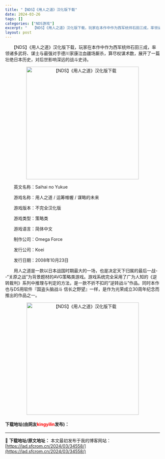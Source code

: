 ```yaml
---
title: "【NDS】《用人之道》汉化版下载"
date: 2024-03-26
tags: []
categories: ["NDS游戏"]
excerpt: "　　【NDS】《用人之道》汉化版下载，玩家在本作中作为西军统帅石田三成，率领诸多武将、谋士与最强对手德川家康泣血疆场厮杀，算尽权谋术数，展开了一篇壮绝日本历史，对后世影响深远的战斗史诗。 　　英文名称：Saihai no Yukue 　　游戏名称：用人之道 / 运筹帷幄 / 谋略的未来 　　游戏版本&hellip;"
layout: post
---
```


 <p>　　【NDS】《用人之道》汉化版下载，玩家在本作中作为西军统帅石田三成，率领诸多武将、谋士与最强对手德川家康泣血疆场厮杀，算尽权谋术数，展开了一篇壮绝日本历史，对后世影响深远的战斗史诗。</p> <p align="center"><img align="" border="0" src="https://lad.sfcrom.cn/wp-content/uploads/2024/03/20240326_660228e2891d7.png" width="366" alt="【NDS】《用人之道》汉化版下载" /></p> <p>　　英文名称：Saihai no Yukue</p> <p>　　游戏名称：用人之道 / 运筹帷幄 / 谋略的未来</p> <p>　　游戏版本：不完全汉化版</p> <p>　　游戏类型：策略类</p> <p>　　游戏语言：简体中文</p> <p>　　制作公司：Omega Force</p> <p>　　发行公司：Koei</p> <p>　　发行日期：2008年10月23日</p> <p>　　用人之道是一款以日本战国时期最大的一场，也是决定天下归属的最后一战--&ldquo;关原之战&rdquo;为背景题材的AVG策略类游戏。游戏系统完全采用了广为人知的《逆转裁判》系列中推理与判定的方法，是一款不折不扣的&ldquo;逆转战斗&rdquo;作品。同时本作也与DS用软件『国盗头脑战斗 信长之野望』一样，是作为光荣成立30周年纪念而推出的作品之一。</p> <p align="center"><img align="" border="0" src="https://lad.sfcrom.cn/wp-content/uploads/2024/03/20240326_660228e321b08.png" width="365" alt="【NDS】《用人之道》汉化版下载" /></p> <p><h4>下载地址(由网友<font color="red">kingyilin</font>发布)：</h4></p> 

---
📖 **下载地址/原文地址：** 本文最初发布于我的博客网站：[https://lad.sfcrom.cn/2024/03/34558/](https://lad.sfcrom.cn/2024/03/34558/)
